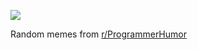 ![](https://preview.redd.it/6w0u2f1mi9xf1.png?width=320&crop=smart&auto=webp&s=3831992a4ab4fd92e072ca8610813e6f188018fb)

 Random memes from [r/ProgrammerHumor](https://www.reddit.com/r/ProgrammerHumor/)
